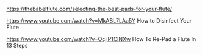 https://thebabelflute.com/selecting-the-best-pads-for-your-flute/

https://www.youtube.com/watch?v=MkABL7LAa5Y How to Disinfect Your Flute

https://www.youtube.com/watch?v=OcjiP1CINXw How To Re-Pad a Flute In 13 Steps




